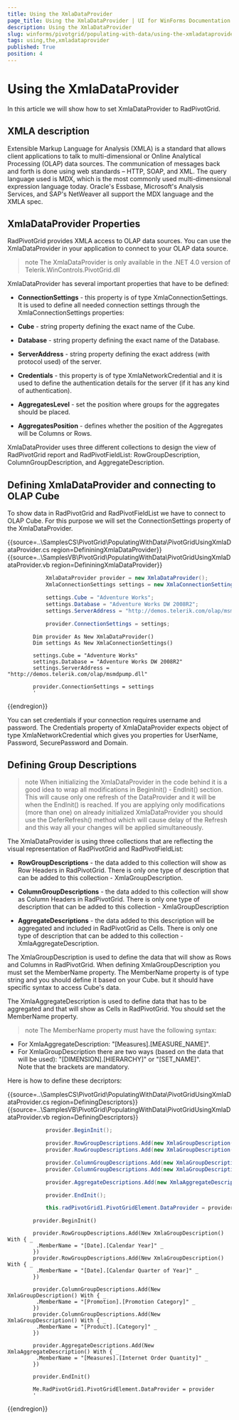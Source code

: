 ```yaml
---
title: Using the XmlaDataProvider
page_title: Using the XmlaDataProvider | UI for WinForms Documentation
description: Using the XmlaDataProvider
slug: winforms/pivotgrid/populating-with-data/using-the-xmladataprovider
tags: using,the,xmladataprovider
published: True
position: 4
---
```


# Using the XmlaDataProvider

In this article we will show how to set XmlaDataProvider to RadPivotGrid.

## XMLA description

Extensible Markup Language for Analysis (XMLA) is a standard that allows client applications to talk to multi-dimensional or Online Analytical Processing (OLAP) data sources. The communication of messages back and forth is done using web standards – HTTP, SOAP, and XML. The query language used is MDX, which is the most commonly used multi-dimensional expression language today. Oracle's Essbase, Microsoft's Analysis Services, and SAP's NetWeaver all support the MDX language and the XMLA spec.

## XmlaDataProvider Properties

RadPivotGrid provides XMLA access to OLAP data sources. You can use the XmlaDataProvider in your application to connect to your OLAP data source.

>note The XmlaDataProvider is only available in the .NET 4.0 version of Telerik.WinControls.PivotGrid.dll
>

XmlaDataProvider has several important properties that have to be defined: 

* __ConnectionSettings__ - this property is of type XmlaConnectionSettings. It is used to define all needed connection settings through the XmlaConnectionSettings properties:

* __Cube__ - string property defining the exact name of the Cube.

* __Database__ - string property defining the exact name of the Database.

* __ServerAddress__ - string property defining the exact address (with protocol used) of the server.

* __Credentials__ - this property is of type XmlaNetworkCredential and it is used to define the authentication details for the server (if it has any kind of authentication).

* __AggregatesLevel__ - set the position where groups for the aggregates should be placed.

* __AggregatesPosition__ - defines whether the position of the Aggregates will be Columns or Rows.

XmlaDataProvider uses three different collections to design the view of RadPivotGrid report and RadPivotFieldList: RowGroupDescription, ColumnGroupDescription,  and AggregateDescription. 

## Defining XmlaDataProvider and connecting to OLAP Cube

To show data in RadPivotGrid and RadPivotFieldList we have to connect to OLAP Cube. For this purpose we will set the ConnectionSettings property of the XmlaDataProvider.

{{source=..\SamplesCS\PivotGrid\PopulatingWithData\PivotGridUsingXmlaDataProvider.cs region=DefininingXmlaDataProvider}} 
{{source=..\SamplesVB\PivotGrid\PopulatingWithData\PivotGridUsingXmlaDataProvider.vb region=DefininingXmlaDataProvider}} 

````C#
            XmlaDataProvider provider = new XmlaDataProvider();
            XmlaConnectionSettings settings = new XmlaConnectionSettings();

            settings.Cube = "Adventure Works";
            settings.Database = "Adventure Works DW 2008R2";
            settings.ServerAddress = "http://demos.telerik.com/olap/msmdpump.dll";

            provider.ConnectionSettings = settings;
````
````VB.NET
        Dim provider As New XmlaDataProvider()
        Dim settings As New XmlaConnectionSettings()

        settings.Cube = "Adventure Works"
        settings.Database = "Adventure Works DW 2008R2"
        settings.ServerAddress = "http://demos.telerik.com/olap/msmdpump.dll"

        provider.ConnectionSettings = settings
        '
````

{{endregion}}

You can set credentials if your connection requires username and password. The Credentials property of XmlaDataProvider expects object of type XmlaNetworkCredential which gives you properties for UserName, Password, SecurePassword and Domain.

## Defining Group Descriptions

>note When initializing the XmlaDataProvider in the code behind it is a good idea to wrap all modifications in BeginInit() - EndInit() section. This will cause only one refresh of the DataProvider and it will be when the EndInit() is reached. If you are applying only modifications (more than one) on already initialized XmlaDataProvider you should use the DeferRefresh() method which will cause delay of the Refresh and this way all your changes will be applied simultaneously.
>

The XmlaDataProvider is using three collections that are reflecting the visual representation of RadPivotGrid and RadPivotFieldList:

* __RowGroupDescriptions__ - the data added to this collection will show as Row Headers in RadPivotGrid. There is only one type of description that can be added to this collection - XmlaGroupDescription.

* __ColumnGroupDescriptions__ - the data added to this collection will show as Column Headers in RadPivotGrid. There is only one type of description that can be added to this collection - XmlaGroupDescription

* __AggregateDescriptions__ - the data added to this description will be aggregated and included in RadPivotGrid as Cells. There is only one type of description that can be added to this collection - XmlaAggregateDescription.

The XmlaGroupDescription is used to define the data that will show as Rows and Columns in RadPivotGrid. When defining XmlaGroupDescription you must set the MemberName property. The MemberName property is of type string and you should define it based on your Cube. but it should have specific syntax to access Cube's data.

The XmlaAggregateDescription is used to define data that has to be aggregated and that will show as Cells in RadPivotGrid. You should set the MemberName property.

>note The MemberName property must have the following syntax:
* For XmlaAggregateDescription: "[Measures].[MEASURE_NAME]".
* For XmlaGroupDescription  there are two ways (based on the data that will be used): "[DIMENSION].[HIERARCHY]" or "[SET_NAME]".<br>Note that the brackets are mandatory.
>

Here is how to define these decriptors:

{{source=..\SamplesCS\PivotGrid\PopulatingWithData\PivotGridUsingXmlaDataProvider.cs region=DefiningDescriptors}} 
{{source=..\SamplesVB\PivotGrid\PopulatingWithData\PivotGridUsingXmlaDataProvider.vb region=DefiningDescriptors}} 

````C#
            provider.BeginInit();

            provider.RowGroupDescriptions.Add(new XmlaGroupDescription() { MemberName = "[Date].[Calendar Year]" });
            provider.RowGroupDescriptions.Add(new XmlaGroupDescription() { MemberName = "[Date].[Calendar Quarter of Year]" });

            provider.ColumnGroupDescriptions.Add(new XmlaGroupDescription() { MemberName = "[Promotion].[Promotion Category]" });
            provider.ColumnGroupDescriptions.Add(new XmlaGroupDescription() { MemberName = "[Product].[Category]" });

            provider.AggregateDescriptions.Add(new XmlaAggregateDescription() { MemberName = "[Measures].[Internet Order Quantity]" });

            provider.EndInit();

            this.radPivotGrid1.PivotGridElement.DataProvider = provider;
````
````VB.NET
        provider.BeginInit()

        provider.RowGroupDescriptions.Add(New XmlaGroupDescription() With { _
         .MemberName = "[Date].[Calendar Year]" _
        })
        provider.RowGroupDescriptions.Add(New XmlaGroupDescription() With { _
         .MemberName = "[Date].[Calendar Quarter of Year]" _
        })

        provider.ColumnGroupDescriptions.Add(New XmlaGroupDescription() With { _
         .MemberName = "[Promotion].[Promotion Category]" _
        })
        provider.ColumnGroupDescriptions.Add(New XmlaGroupDescription() With { _
         .MemberName = "[Product].[Category]" _
        })

        provider.AggregateDescriptions.Add(New XmlaAggregateDescription() With { _
         .MemberName = "[Measures].[Internet Order Quantity]" _
        })

        provider.EndInit()

        Me.RadPivotGrid1.PivotGridElement.DataProvider = provider
        '
````

{{endregion}}